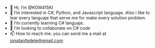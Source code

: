 - 👋 Hi, I’m @K0W415KI
- 👀 I’m interested in C#, Python, and Javascript language. Also i like to lear every languaje that serve me for make every solution problem.
- 🌱 I’m currently learning C# languaje.
- 💞️ I’m looking to collaborate on C# code 
- 📫 How to reach me: you can send me a mail at jonatanfedele@gmail.com

<!---
K0W415KI/K0W415KI is a ✨ special ✨ repository because its `README.md` (this file) appears on your GitHub profile.
You can click the Preview link to take a look at your changes.
--->
